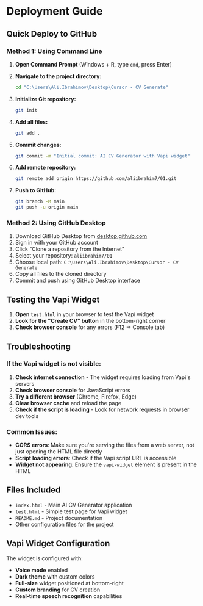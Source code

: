 # Deployment Guide

## Quick Deploy to GitHub

### Method 1: Using Command Line

1. **Open Command Prompt** (Windows + R, type `cmd`, press Enter)

2. **Navigate to the project directory:**
   ```bash
   cd "C:\Users\Ali.Ibrahimov\Desktop\Cursor - CV Generate"
   ```

3. **Initialize Git repository:**
   ```bash
   git init
   ```

4. **Add all files:**
   ```bash
   git add .
   ```

5. **Commit changes:**
   ```bash
   git commit -m "Initial commit: AI CV Generator with Vapi widget"
   ```

6. **Add remote repository:**
   ```bash
   git remote add origin https://github.com/aliibrahim7/01.git
   ```

7. **Push to GitHub:**
   ```bash
   git branch -M main
   git push -u origin main
   ```

### Method 2: Using GitHub Desktop

1. Download GitHub Desktop from [desktop.github.com](https://desktop.github.com/)
2. Sign in with your GitHub account
3. Click "Clone a repository from the Internet"
4. Select your repository: `aliibrahim7/01`
5. Choose local path: `C:\Users\Ali.Ibrahimov\Desktop\Cursor - CV Generate`
6. Copy all files to the cloned directory
7. Commit and push using GitHub Desktop interface

## Testing the Vapi Widget

1. **Open `test.html`** in your browser to test the Vapi widget
2. **Look for the "Create CV" button** in the bottom-right corner
3. **Check browser console** for any errors (F12 → Console tab)

## Troubleshooting

### If the Vapi widget is not visible:

1. **Check internet connection** - The widget requires loading from Vapi's servers
2. **Check browser console** for JavaScript errors
3. **Try a different browser** (Chrome, Firefox, Edge)
4. **Clear browser cache** and reload the page
5. **Check if the script is loading** - Look for network requests in browser dev tools

### Common Issues:

- **CORS errors**: Make sure you're serving the files from a web server, not just opening the HTML file directly
- **Script loading errors**: Check if the Vapi script URL is accessible
- **Widget not appearing**: Ensure the `vapi-widget` element is present in the HTML

## Files Included

- `index.html` - Main AI CV Generator application
- `test.html` - Simple test page for Vapi widget
- `README.md` - Project documentation
- Other configuration files for the project

## Vapi Widget Configuration

The widget is configured with:
- **Voice mode** enabled
- **Dark theme** with custom colors
- **Full-size** widget positioned at bottom-right
- **Custom branding** for CV creation
- **Real-time speech recognition** capabilities
